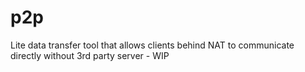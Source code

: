# p2p
Lite data transfer tool that allows clients behind NAT to communicate directly without 3rd party server - WIP

